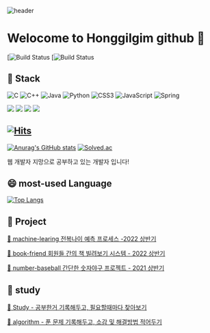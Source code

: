 ![header](https://capsule-render.vercel.app/api?type=waving&color=gradient&height=200&section=header&text=honggilgim&fontSize=70)

# Welocome to Honggilgim github 👋
[![Build Status](https://img.shields.io/github/followers/honggilgim?style=social) [![Build Status](https://img.shields.io/github/stars/honggilgim?style=social) 

## 🔭 Stack 
![C](https://img.shields.io/badge/c-%2300599C.svg?style=for-the-badge&logo=c&logoColor=white) ![C++](https://img.shields.io/badge/c++-%2300599C.svg?style=for-the-badge&logo=c%2B%2B&logoColor=white) ![Java](https://img.shields.io/badge/java-%23ED8B00.svg?style=for-the-badge&logo=java&logoColor=white) ![Python](https://img.shields.io/badge/python-3670A0?style=for-the-badge&logo=python&logoColor=ffdd54) ![CSS3](https://img.shields.io/badge/css3-%231572B6.svg?style=for-the-badge&logo=css3&logoColor=white) ![JavaScript](https://img.shields.io/badge/javascript-%23323330.svg?style=for-the-badge&logo=javascript&logoColor=%23F7DF1E) ![Spring](https://img.shields.io/badge/spring-%236DB33F.svg?style=for-the-badge&logo=spring&logoColor=white) 

<img src="https://img.shields.io/badge/-mysql-A8B9CC?style=flat-square&logo=MySQL&logoColor=black"/> <img src="https://img.shields.io/badge/-vue-A8B9CC?style=flat-square&logo=Vue.js&logoColor=black"/> <img src="https://img.shields.io/badge/-colab-A8B9CC?style=flat-square&logo=Google Colab&logoColor=black"/> <img src="https://img.shields.io/badge/-php-A8B9CC?style=flat-square&logo=PHP&logoColor=black"/>


## [![Hits](https://hits.seeyoufarm.com/api/count/incr/badge.svg?url=https%3A%2F%2Fgithub.com%2Fhonggilgim%2Fhit-counter&count_bg=%2300EFD6&title_bg=%23555555&icon=&icon_color=%23E7E7E7&title=visited&edge_flat=true)](https://hits.seeyoufarm.com)
[![Anurag's GitHub stats](https://github-readme-stats.vercel.app/api?username=honggilgim)](https://github.com/anuraghazra/github-readme-stats)  [![Solved.ac](http://mazassumnida.wtf/api/generate_badge?boj=ghdrlf0911)](https://solved.ac/profile/ghdrlf0911)

 웹 개발자 지망으로 공부하고 있는 개발자 입니다!
 
 ## 😄 most-used Language
 
[![Top Langs](https://github-readme-stats.vercel.app/api/top-langs/?username=honggilgim&langs_count=8)](https://github.com/honggilgim/github-readme-stats) 

## 📁 Project

[📑 machine-learing 전복나이 예측 프로세스 -2022 상반기 ](https://github.com/honggilgim/machine_learning_with_colab)

[📑 book-friend 회원들 간의 책 빌려보기 시스템 - 2022 상반기](https://github.com/honggilgim/book-friend)

[📑 number-baseball 간단한 숫자야구 프로젝트 - 2021 상반기 ](https://github.com/honggilgim/project_baseball) 

## 📔 study

[📑 Study - 공부한거 기록해두고, 필요할때마다 찾아보기](https://github.com/honggilgim/study)

[📑 algorithm - 푼 문제 기록해두고, 소감 및 해결방법 적어두기](https://github.com/honggilgim/coding-test)
